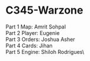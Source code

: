 # C345-Warzone

Part 1 Map: Amrit Sohpal\
Part 2 Player: Eugenie\
Part 3 Orders: Joshua Asher\
Part 4 Cards: Jihan\
Part 5 Engine: Shiloh Rodrigues\
